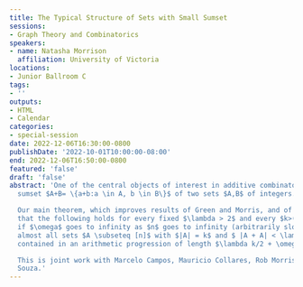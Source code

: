 ```yaml
---
title: The Typical Structure of Sets with Small Sumset
sessions:
- Graph Theory and Combinatorics
speakers:
- name: Natasha Morrison
  affiliation: University of Victoria
locations:
- Junior Ballroom C
tags:
- ''
outputs:
- HTML
- Calendar
categories:
- special-session
date: 2022-12-06T16:30:00-0800
publishDate: '2022-10-01T10:00:00-08:00'
end: 2022-12-06T16:50:00-0800
featured: 'false'
draft: 'false'
abstract: 'One of the central objects of interest in additive combinatorics is the
  sumset $A+B= \{a+b:a \in A, b \in B\}$ of two sets $A,B$ of integers.

  Our main theorem, which improves results of Green and Morris, and of Mazur, implies
  that the following holds for every fixed $\lambda > 2$ and every $k>(\log n)^4$:
  if $\omega$ goes to infinity as $n$ goes to infinity (arbitrarily slowly), then
  almost all sets $A \subseteq [n]$ with $|A| = k$ and $ |A + A| < \lambda k$ are
  contained in an arithmetic progression of length $\lambda k/2 + \omega$.

  This is joint work with Marcelo Campos, Mauricio Collares, Rob Morris and Victor
  Souza.'
---
```

